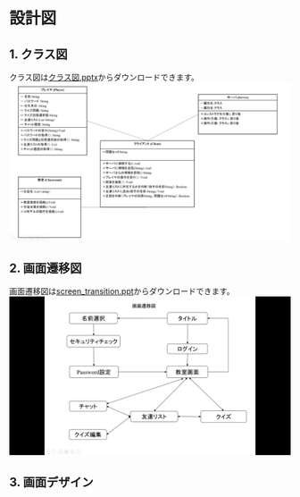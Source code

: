 # 設計図

## 1. クラス図
クラス図は[クラス図.pptx](クラス図.pptx)からダウンロードできます。
![](classDesign.png)
## 2. 画面遷移図
画面遷移図は[screen_transition.ppt](screen_transition.ppt)からダウンロードできます。
![](screentransition.png)
## 3. 画面デザイン
